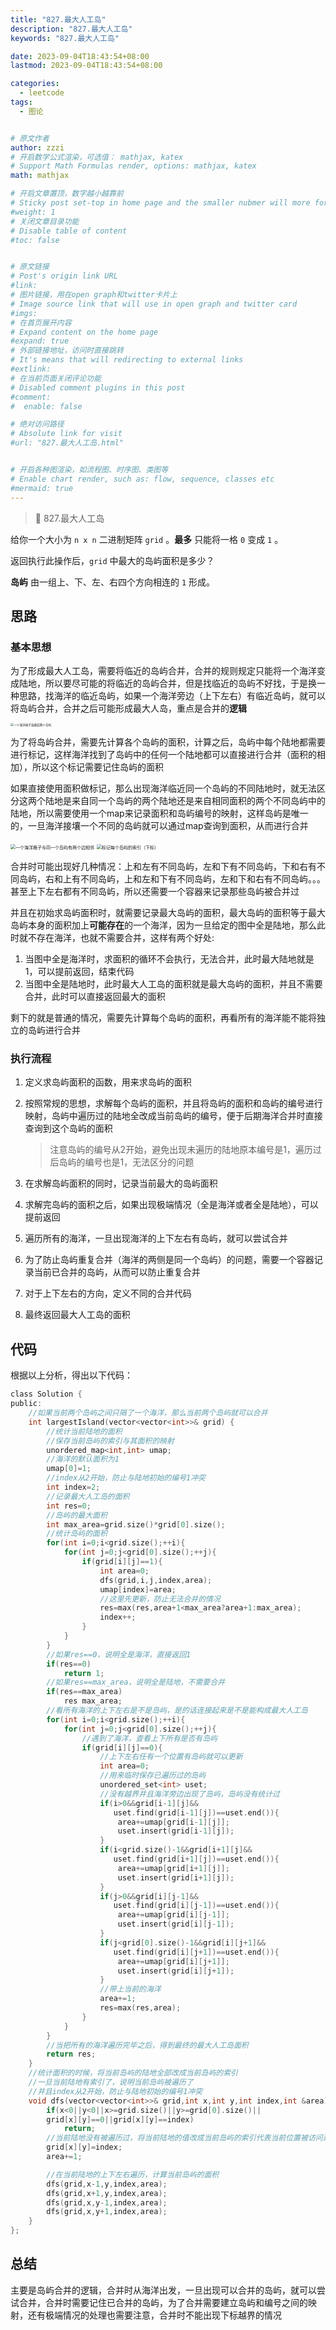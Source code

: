 ```yaml
---
title: "827.最大人工岛"
description: "827.最大人工岛"
keywords: "827.最大人工岛"

date: 2023-09-04T18:43:54+08:00
lastmod: 2023-09-04T18:43:54+08:00

categories:
  - leetcode
tags:
  - 图论


# 原文作者
author: zzzi
# 开启数学公式渲染，可选值： mathjax, katex
# Support Math Formulas render, options: mathjax, katex
math: mathjax

# 开启文章置顶，数字越小越靠前
# Sticky post set-top in home page and the smaller nubmer will more forward.
#weight: 1
# 关闭文章目录功能
# Disable table of content
#toc: false


# 原文链接
# Post's origin link URL
#link:
# 图片链接，用在open graph和twitter卡片上
# Image source link that will use in open graph and twitter card
#imgs:
# 在首页展开内容
# Expand content on the home page
#expand: true
# 外部链接地址，访问时直接跳转
# It's means that will redirecting to external links
#extlink:
# 在当前页面关闭评论功能
# Disabled comment plugins in this post
#comment:
#  enable: false

# 绝对访问路径
# Absolute link for visit
#url: "827.最大人工岛.html"


# 开启各种图渲染，如流程图、时序图、类图等
# Enable chart render, such as: flow, sequence, classes etc
#mermaid: true
---
```


>👷 827.最大人工岛

给你一个大小为 `n x n` 二进制矩阵 `grid` 。**最多** 只能将一格 `0` 变成 `1` 。

返回执行此操作后，`grid` 中最大的岛屿面积是多少？

**岛屿** 由一组上、下、左、右四个方向相连的 `1` 形成。

<!--more-->

## 思路

### 基本思想

为了形成最大人工岛，需要将临近的岛屿合并，合并的规则规定只能将一个海洋变成陆地，所以要尽可能的将临近的岛屿合并，但是找临近的岛屿不好找，于是换一种思路，找海洋的临近岛屿，如果一个海洋旁边（上下左右）有临近岛屿，就可以将岛屿合并，合并之后可能形成最大人岛，重点是合并的**逻辑**

<img src="https://pic.leetcode-cn.com/3a993272977112d82a37676380bf723f3f6b919a20da322e9a5c5afda07fa397.jpg" alt="一个海洋格子连接起两个岛屿" style="zoom:33%;" />

为了将岛屿合并，需要先计算各个岛屿的面积，计算之后，岛屿中每个陆地都需要进行标记，这样海洋找到了岛屿中的任何一个陆地都可以直接进行合并（面积的相加），所以这个标记需要记住岛屿的面积

如果直接使用面积做标记，那么出现海洋临近同一个岛屿的不同陆地时，就无法区分这两个陆地是来自同一个岛屿的两个陆地还是来自相同面积的两个不同岛屿中的陆地，所以需要使用一个map来记录面积和岛屿编号的映射，这样岛屿是唯一的，一旦海洋接壤一个不同的岛屿就可以通过map查询到面积，从而进行合并

<img src="https://pic.leetcode-cn.com/f519da076eb48fc993c7c71a0fa091b53bc6a1661163549eab60010606ee0e1c.jpg" alt="一个海洋格子与同一个岛屿有两个边相邻" style="zoom:50%;" />

<img src="https://pic.leetcode-cn.com/56ec808215d4ff3014476ef22297522b3731602266f9a069a82daf41001f904c.jpg" alt="标记每个岛屿的索引（下标）" style="zoom:50%;" />

合并时可能出现好几种情况：上和左有不同岛屿，左和下有不同岛屿，下和右有不同岛屿，右和上有不同岛屿，上和左和下有不同岛屿，左和下和右有不同岛屿。。。甚至上下左右都有不同岛屿，所以还需要一个容器来记录那些岛屿被合并过

并且在初始求岛屿面积时，就需要记录最大岛屿的面积，最大岛屿的面积等于最大岛屿本身的面积加上**可能存在**的一个海洋，因为一旦给定的图中全是陆地，那么此时就不存在海洋，也就不需要合并，这样有两个好处:

1. 当图中全是海洋时，求面积的循环不会执行，无法合并，此时最大陆地就是1，可以提前返回，结束代码
2. 当图中全是陆地时，此时最大人工岛的面积就是最大岛屿的面积，并且不需要合并，此时可以直接返回最大的面积

剩下的就是普通的情况，需要先计算每个岛屿的面积，再看所有的海洋能不能将独立的岛屿进行合并

### 执行流程

1. 定义求岛屿面积的函数，用来求岛屿的面积

2. 按照常规的思想，求解每个岛屿的面积，并且将岛屿的面积和岛屿的编号进行映射，岛屿中遍历过的陆地全改成当前岛屿的编号，便于后期海洋合并时直接查询到这个岛屿的面积

   > 注意岛屿的编号从2开始，避免出现未遍历的陆地原本编号是1，遍历过后岛屿的编号也是1，无法区分的问题

3. 在求解岛屿面积的同时，记录当前最大的岛屿面积
4. 求解完岛屿的面积之后，如果出现极端情况（全是海洋或者全是陆地），可以提前返回
5. 遍历所有的海洋，一旦出现海洋的上下左右有岛屿，就可以尝试合并
6. 为了防止岛屿重复合并（海洋的两侧是同一个岛屿）的问题，需要一个容器记录当前已合并的岛屿，从而可以防止重复合并
7. 对于上下左右的方向，定义不同的合并代码
8. 最终返回最大人工岛的面积

## 代码

根据以上分析，得出以下代码：

```c
class Solution {
public:
    //如果当前两个岛屿之间只隔了一个海洋，那么当前两个岛屿就可以合并
    int largestIsland(vector<vector<int>>& grid) {
        //统计当前陆地的面积
        //保存当前岛屿的索引与其面积的映射
        unordered_map<int,int> umap;
        //海洋的默认面积为1
        umap[0]=1;
        //index从2开始，防止与陆地初始的编号1冲突
        int index=2;
        //记录最大人工岛的面积
        int res=0;
        //岛屿的最大面积
        int max_area=grid.size()*grid[0].size();
        //统计岛屿的面积
        for(int i=0;i<grid.size();++i){
            for(int j=0;j<grid[0].size();++j){
                if(grid[i][j]==1){
                    int area=0;
                    dfs(grid,i,j,index,area);
                    umap[index]=area;
                    //这里先更新，防止无法合并的情况
                    res=max(res,area+1<max_area?area+1:max_area);
                    index++;
                }
            }
        }
        //如果res==0，说明全是海洋，直接返回1
        if(res==0)
            return 1;
        //如果res==max_area，说明全是陆地，不需要合并
        if(res==max_area)
            res max_area;
        //看所有海洋的上下左右是不是岛屿，是的话连接起来是不是能构成最大人工岛
        for(int i=0;i<grid.size();++i){
            for(int j=0;j<grid[0].size();++j){
                //遇到了海洋，查看上下所有是否有岛屿
                if(grid[i][j]==0){
                    //上下左右任有一个位置有岛屿就可以更新
                    int area=0;
                    //用来临时保存已遍历过的岛屿
                    unordered_set<int> uset;
                    //没有越界并且海洋旁边出现了岛屿，岛屿没有统计过
                    if(i>0&&grid[i-1][j]&&
                       uset.find(grid[i-1][j])==uset.end()){
                        area+=umap[grid[i-1][j]];
                        uset.insert(grid[i-1][j]);
                    }
                    if(i<grid.size()-1&&grid[i+1][j]&&
                       uset.find(grid[i+1][j])==uset.end()){
                        area+=umap[grid[i+1][j]];
                        uset.insert(grid[i+1][j]);
                    }
                    if(j>0&&grid[i][j-1]&&
                       uset.find(grid[i][j-1])==uset.end()){
                        area+=umap[grid[i][j-1]];
                        uset.insert(grid[i][j-1]);
                    }
                    if(j<grid[0].size()-1&&grid[i][j+1]&&
                       uset.find(grid[i][j+1])==uset.end()){
                        area+=umap[grid[i][j+1]];
                        uset.insert(grid[i][j+1]);
                    }
                    //带上当前的海洋
                    area+=1;
                    res=max(res,area);
                }
            }
        }
        //当把所有的海洋遍历完毕之后，得到最终的最大人工岛面积   
        return res;
    }
    //统计面积的时候，将当前岛屿的陆地全部改成当前岛屿的索引
    //一旦当前陆地有索引了，说明当前岛屿被遍历了
    //并且index从2开始，防止与陆地初始的编号1冲突
    void dfs(vector<vector<int>>& grid,int x,int y,int index,int &area){
        if(x<0||y<0||x>=grid.size()||y>=grid[0].size()||
        grid[x][y]==0||grid[x][y]==index)
            return;
        //当前陆地没有被遍历过，将当前陆地的值改成当前岛屿的索引代表当前位置被访问过
        grid[x][y]=index;
        area+=1;

        //在当前陆地的上下左右遍历，计算当前岛屿的面积
        dfs(grid,x-1,y,index,area);
        dfs(grid,x+1,y,index,area);
        dfs(grid,x,y-1,index,area);
        dfs(grid,x,y+1,index,area);
    }
};
```

## 总结

主要是岛屿合并的逻辑，合并时从海洋出发，一旦出现可以合并的岛屿，就可以尝试合并，合并时需要记住已合并的岛屿，为了合并需要建立岛屿和编号之间的映射，还有极端情况的处理也需要注意，合并时不能出现下标越界的情况
